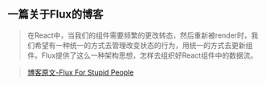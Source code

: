 ## 一篇关于Flux的博客

>在React中，当我们的组件需要频繁的更改转态，然后重新被render时，我们希望有一种统一的方式去管理改变状态的行为，用统一的方式去更新组件。Flux提供了这么一种架构思想，怎样去组织好React组件中的数据流。

>[博客原文-Flux For Stupid People](http://blog.andrewray.me/flux-for-stupid-people/)

